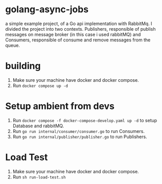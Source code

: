 # golang-async-jobs
a simple example project, of a Go api implementation with RabbitMq. I divided the project into two contexts. Publishers, responsible of publish messages on message broker (in this case i used rabbitMQ) and Consumers, responsible of consume and remove messages from the queue.

# building
 1) Make sure your machine have docker and docker compose.
 2) Run ``` docker compose up -d ```

# Setup ambient from devs
 1) Run ``` docker compose -f docker-compose-develop.yaml up -d ``` to setup Database and rabbitMQ.
 2) Run ``` go run internal/consumer/consumer.go ``` to run Consumers.
 2) Run ``` go run internal/publisher/publisher.go ``` to run Publishers.

# Load Test
 1) Make sure your machine have docker and docker compose.
 2) Run ``` sh run-load-test.sh ```